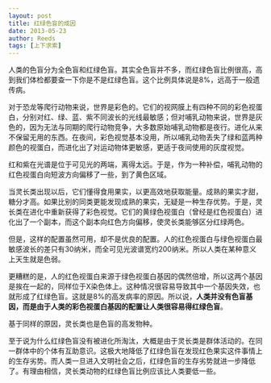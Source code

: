 ```yaml
---
layout: post
title: 红绿色盲的成因
date: 2013-05-23
author: Reeds
tags: [上下求索]
---
```


人类的色盲分为全色盲和红绿色盲。其实全色盲并不多，而红绿色盲比例很高，高到我们体检都要查一下你是不是红绿色盲。这个比例具体说是8%，远高于一般遗传病。

对于恐龙等爬行动物来说，世界是彩色的。它们的视网膜上有四种不同的彩色视蛋白，分别对红、绿、蓝、紫不同波长的光线最敏感；但对哺乳动物来说，世界是灰色的，因为无法与同期的爬行动物竞争，大多数原始哺乳动物都是夜行。进化从来不保留无用的东西。在夜间，彩色视觉基本没用，所以哺乳动物丢失了绿和蓝两种颜色的视蛋白，而进化出了对运动物体更敏感，更适于夜间使用的灰度视觉。

红和紫在光谱是位于可见光的两端，离得太远。于是，作为一种补偿，哺乳动物的红色视蛋白向短波方向偏移了一些，到了黄色区域。

当灵长类出现以后，它们懂得食用果实，以更高效地获取能量。成熟的果实才甜，糖分才高。如果比别的同类更能发现成熟的果实，无疑是一种生存优势。于是，灵长类在进化中重新获得了彩色视觉。它们的黄绿色视蛋白（曾经是红色视蛋白）进化出了一个副本，而这个副本向红色方向偏移，使灵长类能够区分红绿两色。

但是，这样的配置虽然可用，却不是优良的配置。人的红色视蛋白与绿色视蛋白最敏感波长的差只有30纳米，而全可见光波谱宽约200纳米。所以人类在某种意义上天生就是色弱。

更糟糕的是，人的红色视蛋白来源于绿色视蛋白基因的偶然倍增，所以这两个基因是挨在一起的，同样位于X染色体上。这种情况很容易导致其中一个基因失效，也就形成了红绿色盲。这就是8%的高发病率的原因。所以说，**人类并没有色盲基因，而是由于人类的彩色视蛋白基因的配置让人类很容易得红绿色盲**。

基于同样的原因，灵长类也是色盲的高发物种。

至于说为什么红绿色盲没有被进化所淘汰，大概是由于灵长类是群体活动的。在同一群体中的个体有互助意识。这极大地降低了红绿色盲在发现红色果实这件事情上的生存劣势。而人类一旦进入文明社会之后，红绿色盲的生存劣势就进一步降低了。有理由相信，灵长类动物的红绿色盲比例应该比人类要低一些。
